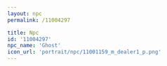 ```yaml
---
layout: npc
permalink: /11004297

title: Npc
id: '11004297'
npc_name: 'Ghost'
icon_url: 'portrait/npc/11001159_m_dealer1_p.png'
---
```

